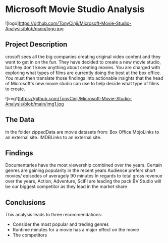 # Microsoft Movie Studio Analysis
![logo]https://github.com/TonyCinji/Microsoft-Movie-Studio-Analysis/blob/main/logo.jpg

## Project Description
crosoft sees all the big companies creating original video content and they want to get in on the fun. They have decided to create a new movie studio, but they don’t know anything about creating movies. You are charged with exploring what types of films are currently doing the best at the box office. You must then translate those findings into actionable insights that the head of Microsoft's new movie studio can use to help decide what type of films to create. 

![img1]https://github.com/TonyCinji/Microsoft-Movie-Studio-Analysis/blob/main/img1.jpg


## The Data
In the folder zippedData are movie datasets from:
Box Office MojoLinks to an external site.
IMDBLinks to an external site.



## Findings
Documentaries have the most viewership combined over the years.
Certain genres are gaining popularity in the recent years
Audience prefers short movies/ episodes of averagely 90 minutes
In regards to total gross revenue over the years, Action, Adventure, SciFI are leading the pack
BV Studio will be our biggest competitor as they lead in the market share


## Conclusions
This analysis leads to three recommendations:
- Consider the most popular and treding genres
- Runtime minutes for a movie has a major effect on the movie
- The competitors











